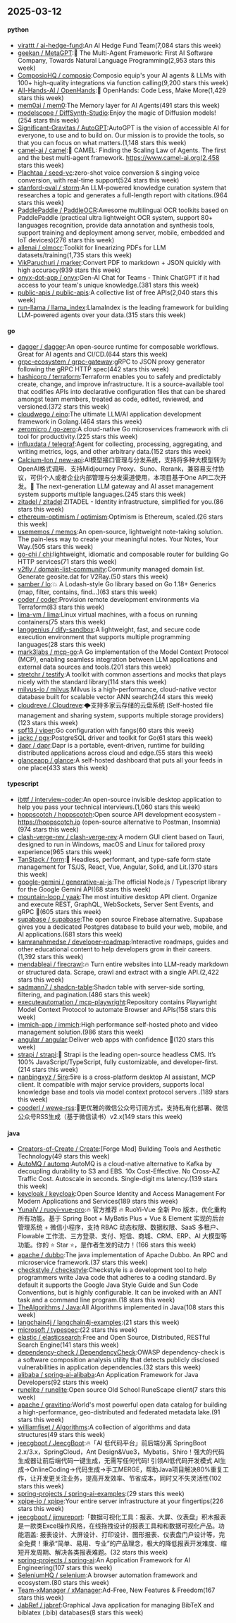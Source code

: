 ## 2025-03-12

#### python
* [virattt / ai-hedge-fund](https://github.com/virattt/ai-hedge-fund):An AI Hedge Fund Team(7,084 stars this week)
* [geekan / MetaGPT](https://github.com/geekan/MetaGPT):🌟 The Multi-Agent Framework: First AI Software Company, Towards Natural Language Programming(2,953 stars this week)
* [ComposioHQ / composio](https://github.com/ComposioHQ/composio):Composio equip's your AI agents & LLMs with 100+ high-quality integrations via function calling(9,200 stars this week)
* [All-Hands-AI / OpenHands](https://github.com/All-Hands-AI/OpenHands):🙌 OpenHands: Code Less, Make More(1,429 stars this week)
* [mem0ai / mem0](https://github.com/mem0ai/mem0):The Memory layer for AI Agents(491 stars this week)
* [modelscope / DiffSynth-Studio](https://github.com/modelscope/DiffSynth-Studio):Enjoy the magic of Diffusion models!(254 stars this week)
* [Significant-Gravitas / AutoGPT](https://github.com/Significant-Gravitas/AutoGPT):AutoGPT is the vision of accessible AI for everyone, to use and to build on. Our mission is to provide the tools, so that you can focus on what matters.(1,148 stars this week)
* [camel-ai / camel](https://github.com/camel-ai/camel):🐫 CAMEL: Finding the Scaling Law of Agents. The first and the best multi-agent framework. https://www.camel-ai.org(2,458 stars this week)
* [Plachtaa / seed-vc](https://github.com/Plachtaa/seed-vc):zero-shot voice conversion & singing voice conversion, with real-time support(524 stars this week)
* [stanford-oval / storm](https://github.com/stanford-oval/storm):An LLM-powered knowledge curation system that researches a topic and generates a full-length report with citations.(964 stars this week)
* [PaddlePaddle / PaddleOCR](https://github.com/PaddlePaddle/PaddleOCR):Awesome multilingual OCR toolkits based on PaddlePaddle (practical ultra lightweight OCR system, support 80+ languages recognition, provide data annotation and synthesis tools, support training and deployment among server, mobile, embedded and IoT devices)(276 stars this week)
* [allenai / olmocr](https://github.com/allenai/olmocr):Toolkit for linearizing PDFs for LLM datasets/training(1,735 stars this week)
* [VikParuchuri / marker](https://github.com/VikParuchuri/marker):Convert PDF to markdown + JSON quickly with high accuracy(939 stars this week)
* [onyx-dot-app / onyx](https://github.com/onyx-dot-app/onyx):Gen-AI Chat for Teams - Think ChatGPT if it had access to your team's unique knowledge.(381 stars this week)
* [public-apis / public-apis](https://github.com/public-apis/public-apis):A collective list of free APIs(2,040 stars this week)
* [run-llama / llama_index](https://github.com/run-llama/llama_index):LlamaIndex is the leading framework for building LLM-powered agents over your data.(315 stars this week)

#### go
* [dagger / dagger](https://github.com/dagger/dagger):An open-source runtime for composable workflows. Great for AI agents and CI/CD.(644 stars this week)
* [grpc-ecosystem / grpc-gateway](https://github.com/grpc-ecosystem/grpc-gateway):gRPC to JSON proxy generator following the gRPC HTTP spec(442 stars this week)
* [hashicorp / terraform](https://github.com/hashicorp/terraform):Terraform enables you to safely and predictably create, change, and improve infrastructure. It is a source-available tool that codifies APIs into declarative configuration files that can be shared amongst team members, treated as code, edited, reviewed, and versioned.(372 stars this week)
* [cloudwego / eino](https://github.com/cloudwego/eino):The ultimate LLM/AI application development framework in Golang.(464 stars this week)
* [zeromicro / go-zero](https://github.com/zeromicro/go-zero):A cloud-native Go microservices framework with cli tool for productivity.(225 stars this week)
* [influxdata / telegraf](https://github.com/influxdata/telegraf):Agent for collecting, processing, aggregating, and writing metrics, logs, and other arbitrary data.(152 stars this week)
* [Calcium-Ion / new-api](https://github.com/Calcium-Ion/new-api):AI模型接口管理与分发系统，支持将多种大模型转为OpenAI格式调用、支持Midjourney Proxy、Suno、Rerank，兼容易支付协议，可供个人或者企业内部管理与分发渠道使用，本项目基于One API二次开发。🍥 The next-generation LLM gateway and AI asset management system supports multiple languages.(245 stars this week)
* [zitadel / zitadel](https://github.com/zitadel/zitadel):ZITADEL - Identity infrastructure, simplified for you.(86 stars this week)
* [ethereum-optimism / optimism](https://github.com/ethereum-optimism/optimism):Optimism is Ethereum, scaled.(26 stars this week)
* [usememos / memos](https://github.com/usememos/memos):An open-source, lightweight note-taking solution. The pain-less way to create your meaningful notes. Your Notes, Your Way.(505 stars this week)
* [go-chi / chi](https://github.com/go-chi/chi):lightweight, idiomatic and composable router for building Go HTTP services(71 stars this week)
* [v2fly / domain-list-community](https://github.com/v2fly/domain-list-community):Community managed domain list. Generate geosite.dat for V2Ray.(50 stars this week)
* [samber / lo](https://github.com/samber/lo):💥 A Lodash-style Go library based on Go 1.18+ Generics (map, filter, contains, find...)(63 stars this week)
* [coder / coder](https://github.com/coder/coder):Provision remote development environments via Terraform(83 stars this week)
* [lima-vm / lima](https://github.com/lima-vm/lima):Linux virtual machines, with a focus on running containers(75 stars this week)
* [langgenius / dify-sandbox](https://github.com/langgenius/dify-sandbox):A lightweight, fast, and secure code execution environment that supports multiple programming languages(28 stars this week)
* [mark3labs / mcp-go](https://github.com/mark3labs/mcp-go):A Go implementation of the Model Context Protocol (MCP), enabling seamless integration between LLM applications and external data sources and tools.(201 stars this week)
* [stretchr / testify](https://github.com/stretchr/testify):A toolkit with common assertions and mocks that plays nicely with the standard library(114 stars this week)
* [milvus-io / milvus](https://github.com/milvus-io/milvus):Milvus is a high-performance, cloud-native vector database built for scalable vector ANN search(244 stars this week)
* [cloudreve / Cloudreve](https://github.com/cloudreve/Cloudreve):🌩支持多家云存储的云盘系统 (Self-hosted file management and sharing system, supports multiple storage providers)(123 stars this week)
* [spf13 / viper](https://github.com/spf13/viper):Go configuration with fangs(60 stars this week)
* [jackc / pgx](https://github.com/jackc/pgx):PostgreSQL driver and toolkit for Go(61 stars this week)
* [dapr / dapr](https://github.com/dapr/dapr):Dapr is a portable, event-driven, runtime for building distributed applications across cloud and edge.(55 stars this week)
* [glanceapp / glance](https://github.com/glanceapp/glance):A self-hosted dashboard that puts all your feeds in one place(433 stars this week)

#### typescript
* [ibttf / interview-coder](https://github.com/ibttf/interview-coder):An open-source invisible desktop application to help you pass your technical interviews.(1,060 stars this week)
* [hoppscotch / hoppscotch](https://github.com/hoppscotch/hoppscotch):Open source API development ecosystem - https://hoppscotch.io (open-source alternative to Postman, Insomnia)(974 stars this week)
* [clash-verge-rev / clash-verge-rev](https://github.com/clash-verge-rev/clash-verge-rev):A modern GUI client based on Tauri, designed to run in Windows, macOS and Linux for tailored proxy experience(965 stars this week)
* [TanStack / form](https://github.com/TanStack/form):🤖 Headless, performant, and type-safe form state management for TS/JS, React, Vue, Angular, Solid, and Lit.(370 stars this week)
* [google-gemini / generative-ai-js](https://github.com/google-gemini/generative-ai-js):The official Node.js / Typescript library for the Google Gemini API(68 stars this week)
* [mountain-loop / yaak](https://github.com/mountain-loop/yaak):The most intuitive desktop API client. Organize and execute REST, GraphQL, WebSockets, Server Sent Events, and gRPC 🦬(605 stars this week)
* [supabase / supabase](https://github.com/supabase/supabase):The open source Firebase alternative. Supabase gives you a dedicated Postgres database to build your web, mobile, and AI applications.(681 stars this week)
* [kamranahmedse / developer-roadmap](https://github.com/kamranahmedse/developer-roadmap):Interactive roadmaps, guides and other educational content to help developers grow in their careers.(1,392 stars this week)
* [mendableai / firecrawl](https://github.com/mendableai/firecrawl):🔥 Turn entire websites into LLM-ready markdown or structured data. Scrape, crawl and extract with a single API.(2,422 stars this week)
* [sadmann7 / shadcn-table](https://github.com/sadmann7/shadcn-table):Shadcn table with server-side sorting, filtering, and pagination.(486 stars this week)
* [executeautomation / mcp-playwright](https://github.com/executeautomation/mcp-playwright):Repository contains Playwright Model Context Protocol to automate Browser and APIs(158 stars this week)
* [immich-app / immich](https://github.com/immich-app/immich):High performance self-hosted photo and video management solution.(986 stars this week)
* [angular / angular](https://github.com/angular/angular):Deliver web apps with confidence 🚀(120 stars this week)
* [strapi / strapi](https://github.com/strapi/strapi):🚀 Strapi is the leading open-source headless CMS. It’s 100% JavaScript/TypeScript, fully customizable, and developer-first.(214 stars this week)
* [nanbingxyz / 5ire](https://github.com/nanbingxyz/5ire):5ire is a cross-platform desktop AI assistant, MCP client. It compatible with major service providers, supports local knowledge base and tools via model context protocol servers .(189 stars this week)
* [cooderl / wewe-rss](https://github.com/cooderl/wewe-rss):🤗更优雅的微信公众号订阅方式，支持私有化部署、微信公众号RSS生成（基于微信读书）v2.x(149 stars this week)

#### java
* [Creators-of-Create / Create](https://github.com/Creators-of-Create/Create):[Forge Mod] Building Tools and Aesthetic Technology(49 stars this week)
* [AutoMQ / automq](https://github.com/AutoMQ/automq):AutoMQ is a cloud-native alternative to Kafka by decoupling durability to S3 and EBS. 10x Cost-Effective. No Cross-AZ Traffic Cost. Autoscale in seconds. Single-digit ms latency.(139 stars this week)
* [keycloak / keycloak](https://github.com/keycloak/keycloak):Open Source Identity and Access Management For Modern Applications and Services(189 stars this week)
* [YunaiV / ruoyi-vue-pro](https://github.com/YunaiV/ruoyi-vue-pro):🔥 官方推荐 🔥 RuoYi-Vue 全新 Pro 版本，优化重构所有功能。基于 Spring Boot + MyBatis Plus + Vue & Element 实现的后台管理系统 + 微信小程序，支持 RBAC 动态权限、数据权限、SaaS 多租户、Flowable 工作流、三方登录、支付、短信、商城、CRM、ERP、AI 大模型等功能。你的 ⭐️ Star ⭐️，是作者生发的动力！(166 stars this week)
* [apache / dubbo](https://github.com/apache/dubbo):The java implementation of Apache Dubbo. An RPC and microservice framework.(37 stars this week)
* [checkstyle / checkstyle](https://github.com/checkstyle/checkstyle):Checkstyle is a development tool to help programmers write Java code that adheres to a coding standard. By default it supports the Google Java Style Guide and Sun Code Conventions, but is highly configurable. It can be invoked with an ANT task and a command line program.(18 stars this week)
* [TheAlgorithms / Java](https://github.com/TheAlgorithms/Java):All Algorithms implemented in Java(108 stars this week)
* [langchain4j / langchain4j-examples](https://github.com/langchain4j/langchain4j-examples):(21 stars this week)
* [microsoft / typespec](https://github.com/microsoft/typespec):(22 stars this week)
* [elastic / elasticsearch](https://github.com/elastic/elasticsearch):Free and Open Source, Distributed, RESTful Search Engine(141 stars this week)
* [dependency-check / DependencyCheck](https://github.com/dependency-check/DependencyCheck):OWASP dependency-check is a software composition analysis utility that detects publicly disclosed vulnerabilities in application dependencies.(32 stars this week)
* [alibaba / spring-ai-alibaba](https://github.com/alibaba/spring-ai-alibaba):An Application Framework for Java Developers(92 stars this week)
* [runelite / runelite](https://github.com/runelite/runelite):Open source Old School RuneScape client(7 stars this week)
* [apache / gravitino](https://github.com/apache/gravitino):World's most powerful open data catalog for building a high-performance, geo-distributed and federated metadata lake.(91 stars this week)
* [williamfiset / Algorithms](https://github.com/williamfiset/Algorithms):A collection of algorithms and data structures(49 stars this week)
* [jeecgboot / JeecgBoot](https://github.com/jeecgboot/JeecgBoot):🔥「AI 低代码平台」前后端分离 SpringBoot 2.x/3.x，SpringCloud，Ant Design&Vue3，Mybatis，Shiro！强大的代码生成器让前后端代码一键生成，无需写任何代码! 引领AI低代码开发模式 AI生成->OnlineCoding->代码生成->手工MERGE，帮助Java项目解决80%重复工作，让开发更关注业务，提高开发效率、节省成本，同时又不失灵活性(102 stars this week)
* [spring-projects / spring-ai-examples](https://github.com/spring-projects/spring-ai-examples):(29 stars this week)
* [xpipe-io / xpipe](https://github.com/xpipe-io/xpipe):Your entire server infrastructure at your fingertips(226 stars this week)
* [jeecgboot / jimureport](https://github.com/jeecgboot/jimureport):「数据可视化工具：报表、大屏、仪表盘」积木报表是一款类Excel操作风格，在线拖拽设计的报表工具和和数据可视化产品。功能涵盖: 报表设计、大屏设计、打印设计、图形报表、仪表盘门户设计等，完全免费！秉承“简单、易用、专业”的产品理念，极大的降低报表开发难度、缩短开发周期、解决各类报表难题。(32 stars this week)
* [spring-projects / spring-ai](https://github.com/spring-projects/spring-ai):An Application Framework for AI Engineering(107 stars this week)
* [SeleniumHQ / selenium](https://github.com/SeleniumHQ/selenium):A browser automation framework and ecosystem.(80 stars this week)
* [Team-xManager / xManager](https://github.com/Team-xManager/xManager):Ad-Free, New Features & Freedom(167 stars this week)
* [JabRef / jabref](https://github.com/JabRef/jabref):Graphical Java application for managing BibTeX and biblatex (.bib) databases(8 stars this week)
